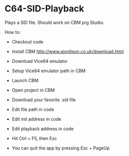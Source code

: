 # C64-SID-Playback

Plays a SID file. Should work on CBM prg Studio.

How to:
- Checkout code
- Install CBM http://www.ajordison.co.uk/download.html
- Download Vice64 emulator
- Setup Vice64 emulator path in CBM

- Launch CBM
- Open project in CBM
- Download your favorite .sid file
- Edit file path in code
- Edit init address in code
- Edit playback address in code
- Hit Ctrl + F5, then Esc
- You can quit the app by pressing Esc + PageUp
